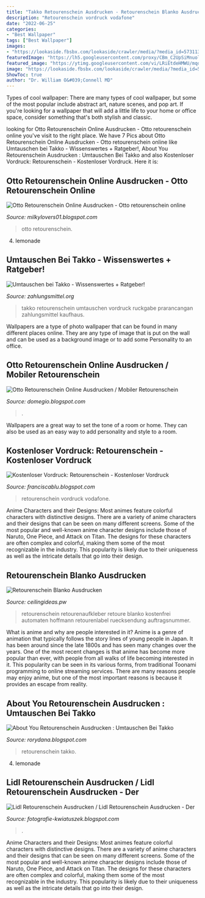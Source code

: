 ```yaml
---
title: "Takko Retourenschein Ausdrucken - Retourenschein Blanko Ausdrucken"
description: "Retourenschein vordruck vodafone"
date: "2022-06-25"
categories:
- "Best Wallpaper"
tags: ["Best Wallpaper"]
images:
- "https://lookaside.fbsbx.com/lookaside/crawler/media/?media_id=573113833394186"
featuredImage: "https://lh5.googleusercontent.com/proxy/CBm_C2UpSiMnuolzZrwW-KvWJiPXEHEeEvdgipax8MzMtX4jE3fkSKGAHNYNIcok-XDiIjNMn4U6EZp0k7X-fuya50bLMi1DqrkOU1Vw82mo3Qg-D8-3k7dXQF0SNtILYtg5RZlGFYBxjPpGXCKpyq5i9WKgW_WV9yY1jiww0dIFSg=w1200-h630-p-k-no-nu"
featured_image: "https://ytimg.googleusercontent.com/vi/LRiEtdeHMWU/mqdefault.jpg"
image: "https://lookaside.fbsbx.com/lookaside/crawler/media/?media_id=573113833394186"
ShowToc: true
author: "Dr. William O&#039;Connell MD"
---
```



Types of cool wallpaper:
There are many types of cool wallpaper, but some of the most popular include abstract art, nature scenes, and pop art. If you're looking for a wallpaper that will add a little life to your home or office space, consider something that's both stylish and classic.

	

		
looking for Otto Retourenschein Online Ausdrucken - Otto retourenschein online you've visit to the right place. We have 7 Pics about Otto Retourenschein Online Ausdrucken - Otto retourenschein online like Umtauschen bei Takko - Wissenswertes + Ratgeber!, About You Retourenschein Ausdrucken : Umtauschen Bei Takko and also Kostenloser Vordruck: Retourenschein - Kostenloser Vordruck. Here it is:
		
    
## Otto Retourenschein Online Ausdrucken - Otto Retourenschein Online

<img loading=lazy src="https://ytimg.googleusercontent.com/vi/LRiEtdeHMWU/mqdefault.jpg" onerror="this.onerror=null;this.src='https://tse3.mm.bing.net/th?id=OIP.wpVgYMes0tb2y75s0ABkSwAAAA&amp;pid=15.1';" alt="Otto Retourenschein Online Ausdrucken - Otto retourenschein online">

_Source: milkylovers01.blogspot.com_

>otto retourenschein. 

	

4. lemonade 

    
## Umtauschen Bei Takko - Wissenswertes + Ratgeber!

<img loading=lazy src="https://www.zahlungsmittel.org/wp-content/uploads/Takko-Online-Retourenschein.jpeg" onerror="this.onerror=null;this.src='https://tse2.mm.bing.net/th?id=OIP.e8thycMm4hSXLxmxL91kxQHaCZ&amp;pid=15.1';" alt="Umtauschen bei Takko - Wissenswertes + Ratgeber!">

_Source: zahlungsmittel.org_

>takko retourenschein umtauschen vordruck ruckgabe prarancangan zahlungsmittel kaufhaus. 

	



Wallpapers are a type of photo wallpaper that can be found in many different places online. They are any type of image that is put on the wall and can be used as a background image or to add some Personality to an office.

    
## Otto Retourenschein Online Ausdrucken / Mobiler Retourenschein

<img loading=lazy src="https://lookaside.fbsbx.com/lookaside/crawler/media/?media_id=573113833394186" onerror="this.onerror=null;this.src='https://tse1.mm.bing.net/th?id=OIP.rSBO2VpZ6wRblj8LmFQ16gHaFP&amp;pid=15.1';" alt="Otto Retourenschein Online Ausdrucken / Mobiler Retourenschein">

_Source: domegio.blogspot.com_

>. 

	

Wallpapers are a great way to set the tone of a room or home. They can also be used as an easy way to add personality and style to a room.

    
## Kostenloser Vordruck: Retourenschein - Kostenloser Vordruck

<img loading=lazy src="https://lh6.googleusercontent.com/proxy/ujSh6-o_3-YqLLvTAxUrykUPSC_f7OdIEZFRTBEExAUzLNSnqRYDi9nc7aU61DkfZoNq6LoPxTdUjEx1YzzrI-02_IKogNHZWjClSexcGWTL2D_6vMEXd91jlQ3-jiA7on0c1os1en--V5J5piiK6A=w1200-h630-p-k-no-nu" onerror="this.onerror=null;this.src='https://tse2.mm.bing.net/th?id=OIP.bNKC9YdmYXVarsHaQ-ZiUgHaDF&amp;pid=15.1';" alt="Kostenloser Vordruck: Retourenschein - Kostenloser Vordruck">

_Source: franciscablu.blogspot.com_

>retourenschein vordruck vodafone. 

	

Anime Characters and their Designs: Most animes feature colorful characters with distinctive designs.
There are a variety of anime characters and their designs that can be seen on many different screens. Some of the most popular and well-known anime character designs include those of Naruto, One Piece, and Attack on Titan. The designs for these characters are often complex and colorful, making them some of the most recognizable in the industry. This popularity is likely due to their uniqueness as well as the intricate details that go into their design.

    
## Retourenschein Blanko Ausdrucken

<img loading=lazy src="https://d18w4p8lf9dytn.cloudfront.net/generic-jpg/dhl-retourenservice-ah" onerror="this.onerror=null;this.src='https://tse1.mm.bing.net/th?id=OIP.okb6hUXJQR55v4gHsy5FhQHaEm&amp;pid=15.1';" alt="Retourenschein Blanko Ausdrucken">

_Source: ceilingideas.pw_

>retourenschein retourenaufkleber retoure blanko kostenfrei automaten hoffmann retourenlabel ruecksendung auftragsnummer. 

	

What is anime and why are people interested in it?
Anime is a genre of animation that typically follows the story lines of young people in Japan. It has been around since the late 1800s and has seen many changes over the years. One of the most recent changes is that anime has become more popular than ever, with people from all walks of life becoming interested in it. This popularity can be seen in its various forms, from traditional Toonami programming to online streaming services. There are many reasons people may enjoy anime, but one of the most important reasons is because it provides an escape from reality.

    
## About You Retourenschein Ausdrucken : Umtauschen Bei Takko

<img loading=lazy src="https://lh5.googleusercontent.com/proxy/CBm_C2UpSiMnuolzZrwW-KvWJiPXEHEeEvdgipax8MzMtX4jE3fkSKGAHNYNIcok-XDiIjNMn4U6EZp0k7X-fuya50bLMi1DqrkOU1Vw82mo3Qg-D8-3k7dXQF0SNtILYtg5RZlGFYBxjPpGXCKpyq5i9WKgW_WV9yY1jiww0dIFSg=w1200-h630-p-k-no-nu" onerror="this.onerror=null;this.src='https://tse4.mm.bing.net/th?id=OIP.i-KJ-S1siAoaf9MMUa6ChQHaD4&amp;pid=15.1';" alt="About You Retourenschein Ausdrucken : Umtauschen Bei Takko">

_Source: rorydana.blogspot.com_

>retourenschein takko. 

	

4. lemonade 

    
## Lidl Retourenschein Ausdrucken / Lidl Retourenschein Ausdrucken - Der

<img loading=lazy src="https://i.ytimg.com/vi/V0vD86BqiUU/maxresdefault.jpg" onerror="this.onerror=null;this.src='https://tse4.mm.bing.net/th?id=OIP.yUg-jE9ixOjUXlKGStrtXAHaEK&amp;pid=15.1';" alt="Lidl Retourenschein Ausdrucken / Lidl Retourenschein Ausdrucken - Der">

_Source: fotografie-kwiatuszek.blogspot.com_

>. 

	

Anime Characters and their Designs: Most animes feature colorful characters with distinctive designs.
There are a variety of anime characters and their designs that can be seen on many different screens. Some of the most popular and well-known anime character designs include those of Naruto, One Piece, and Attack on Titan. The designs for these characters are often complex and colorful, making them some of the most recognizable in the industry. This popularity is likely due to their uniqueness as well as the intricate details that go into their design.

